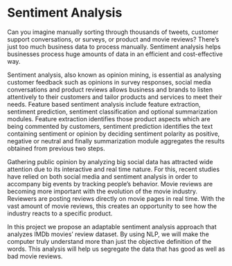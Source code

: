 # Sentiment Analysis

Can you imagine manually sorting through thousands of tweets, customer support conversations, or surveys, or product and movie reviews? There’s just too much business data to process manually. Sentiment analysis helps businesses process huge amounts of data in an efficient and cost-effective way. 

Sentiment analysis, also known as opinion mining, is essential as analysing customer feedback such as opinions in survey responses, social media conversations and product reviews allows business and brands to listen attentively to their customers and tailor products and services to meet their needs.
Feature based sentiment analysis include feature extraction, sentiment prediction, sentiment classification and optional summarization modules. Feature extraction identifies those product aspects which are being commented by customers, sentiment prediction identifies the text containing sentiment or opinion by deciding sentiment polarity as positive, negative or neutral and finally summarization module aggregates the results obtained from previous two steps.

Gathering public opinion by analyzing big social data has attracted wide attention due to its interactive and real time nature. For this, recent studies have relied on both social media and sentiment analysis in order to accompany big events by tracking people’s behavior. Movie reviews are becoming more important with the evolution of the movie industry. Reviewers are posting reviews directly on movie pages in real time. With the vast amount of movie reviews, this creates an opportunity to see how the industry reacts to a specific product.


In this project we propose an adaptable sentiment analysis approach that analyzes IMDb movies’ review dataset. By using NLP, we will make the computer truly understand more than just the objective definition of the words. This analysis will help us segregate the data that has good as well as bad movie reviews.
